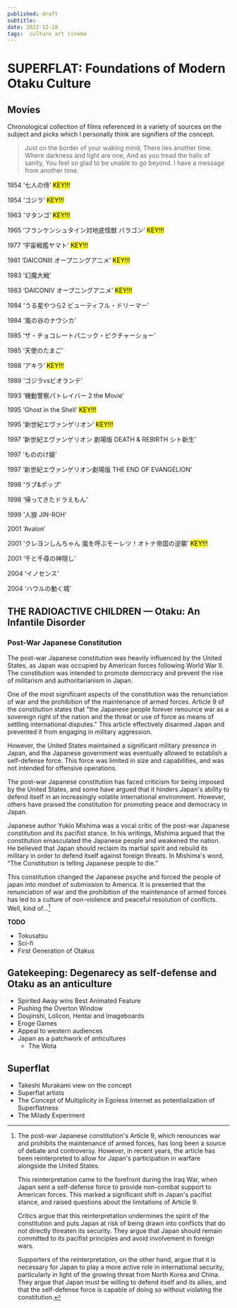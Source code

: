 ```yaml
---
published: draft
subtitle:
date: 2022-12-10
tags:  culture art cinema
---
```


# SUPERFLAT: Foundations of Modern Otaku Culture

## Movies

Chronological collection of films referenced in a variety of sources on the subject and picks which I personally think are signifiers of the concept.

>Just on the border of your waking mind,
There lies another time.
Where darkness and light are one,
And as you tread the halls of sanity,
You feel so glad to be unable to go beyond.
I have a message from another time.

1954 ‘七人の侍’ <mark style="background-color: #FFFF00">KEY!!!</mark>

1954 ‘ゴジラ’ <mark style="background-color: #FFFF00">KEY!!!</mark>

1963 ‘マタンゴ’ <mark style="background-color: #FFFF00">KEY!!!</mark>

1965 ‘フランケンシュタイン対地底怪獣 バラゴン’ <mark style="background-color: #FFFF00">KEY!!!</mark>

1977 ‘宇宙戦艦ヤマト’ <mark style="background-color: #FFFF00">KEY!!!</mark>

1981 ‘DAICONⅢ オープニングアニメ’ <mark style="background-color: #FFFF00">KEY!!!</mark>

1983 ‘幻魔大戦’

1983 ‘DAICONⅣ オープニングアニメ’ <mark style="background-color: #FFFF00">KEY!!!</mark>

1984 ‘うる星やつら2 ビューティフル・ドリーマー’ 

1984 ‘風の谷のナウシカ’

1985 ‘ザ・チョコレートパニック・ピクチャーショー’

1985 ‘天使のたまご’

1988 ‘アキラ’ <mark style="background-color: #FFFF00">KEY!!!</mark>

1989 ‘ゴジラvsビオランテ’

1993 ‘機動警察パトレイバー 2 the Movie’

1995 ‘Ghost in the Shell’ <mark style="background-color: #FFFF00">KEY!!!</mark>

1995 ‘新世紀エヴァンゲリオン’ <mark style="background-color: #FFFF00">KEY!!!</mark>

1997 ‘新世紀エヴァンゲリオン 劇場版 DEATH & REBIRTH シト新生’

1997 ‘もののけ姫’

1997 ‘新世紀エヴァンゲリオン劇場版 THE END OF EVANGELION’

1998 ‘ラブ&ポップ’

1998 ‘帰ってきたドラえもん’ 

1999 ‘人狼 JIN-ROH’

2001 ‘Avalon’

2001 ‘クレヨンしんちゃん 嵐を呼ぶモーレツ！オトナ帝国の逆襲’  <mark style="background-color: #FFFF00">KEY!!!</mark>

2001 ‘千と千尋の神隠し’

2004 ‘イノセンス’

2004 ‘ハウルの動く城’

## THE RADIOACTIVE CHILDREN — Otaku: An Infantile Disorder

### Post-War Japanese Constitution

The post-war Japanese constitution was heavily influenced by the United States, as Japan was occupied by American forces following World War II. The constitution was intended to promote democracy and prevent the rise of militarism and authoritarianism in Japan.

One of the most significant aspects of the constitution was the renunciation of war and the prohibition of the maintenance of armed forces. Article 9 of the constitution states that "the Japanese people forever renounce war as a sovereign right of the nation and the threat or use of force as means of settling international disputes." This article effectively disarmed Japan and prevented it from engaging in military aggression.

However, the United States maintained a significant military presence in Japan, and the Japanese government was eventually allowed to establish a self-defense force. This force was limited in size and capabilities, and was not intended for offensive operations.

The post-war Japanese constitution has faced criticism for being imposed by the United States, and some have argued that it hinders Japan's ability to defend itself in an increasingly volatile international environment. However, others have praised the constitution for promoting peace and democracy in Japan.

Japanese author Yukio Mishima was a vocal critic of the post-war Japanese constitution and its pacifist stance. In his writings, Mishima argued that the constitution emasculated the Japanese people and weakened the nation. He believed that Japan should reclaim its martial spirit and rebuild its military in order to defend itself against foreign threats. In Mishima's word, “The Constitution is telling Japanese people to die.”

This constitution changed the Japanese psyche and forced the people of japan into mindset of submission to America. It is presented that the renunciation of war and the prohibition of the maintenance of armed forces has led to a culture of non-violence and peaceful resolution of conflicts. Well, kind of...[^1]


**TODO**
- Tokusatsu
- Sci-fi
- First Generation of Otakus

## Gatekeeping: Degenarecy as self-defense and Otaku as an anticulture 

- Spirited Away wins Best Animated Feature
- Pushing the Overton Window
- Doujinshi, Lolicon, Hentai and Imageboards
- Eroge Games
- Appeal to western audiences
- Japan as a patchwork of anticultures
  -   The Wota

## Superflat

- Takeshi Murakami view on the concept
- Superflat artists
- The Concept of Multiplicity in Egoless Internet as potentialization of Superflatness
- The Milady Experiment

[^1]: The post-war Japanese constitution's Article 9, which renounces war and prohibits the maintenance of armed forces, has long been a source of debate and controversy. However, in recent years, the article has been reinterpreted to allow for Japan's participation in warfare alongside the United States.

    This reinterpretation came to the forefront during the Iraq War, when Japan sent a self-defense force to provide non-combat support to American forces. This marked a significant shift in Japan's pacifist stance, and raised questions about the limitations of Article 9.

    Critics argue that this reinterpretation undermines the spirit of the constitution and puts Japan at risk of being drawn into conflicts that do not directly threaten its security. They argue that Japan should remain committed to its pacifist principles and avoid involvement in foreign wars.

    Supporters of the reinterpretation, on the other hand, argue that it is necessary for Japan to play a more active role in international security, particularly in light of the growing threat from North Korea and China. They argue that Japan must be willing to defend itself and its allies, and that the self-defense force is capable of doing so without violating the constitution.